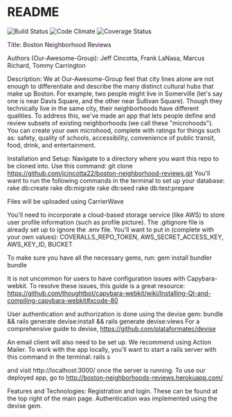 # README
![Build Status](https://codeship.com/projects/6c7846b0-6ba7-0134-66a1-2e8398cca30e/status?branch=master)
![Code Climate](https://codeclimate.com/github/jcincotta22/boston-neighborhood-reviews.png)
![Coverage Status](https://coveralls.io/repos/jcincotta22/boston-neighborhood-reviews/badge.png)

Title:
Boston Neighborhood Reviews

Authors (Our-Awesome-Group):
Jeff Cincotta, Frank LaNasa, Marcus Richard, Tommy Carrington


Description:
We at Our-Awesome-Group feel that city lines alone are not enough to differentiate and describe the many distinct cultural hubs that make up Boston.  For example, two people might live in Somerville (let's say one is near Davis Square, and the other near Sullivan Square).  Though they technically live in the same city, their neighborhoods have different qualities.  To address this, we've made an app that lets people define and review subsets of existing neighborhoods (we call these "microhoods").  You can create your own microhood, complete with ratings for things such as: safety, quality of schools, accessibility, convenience of public transit, food, drink, and entertainment.


Installation and Setup:
Navigate to a directory where you want this repo to be cloned into.  Use this command:
git clone https://github.com/jcincotta22/boston-neighborhood-reviews.git
You'll want to run the following commands in the terminal to set up your database:
rake db:create
rake db:migrate
rake db:seed
rake db:test:prepare

Files will be uploaded using CarrierWave

You'll need to incorporate a cloud-based storage service (like AWS) to store user profile information (such as profile picture).  The .gitignore file is already set up to ignore the .env file.  You'll want to put in (complete with your own values): COVERALLS_REPO_TOKEN, AWS_SECRET_ACCESS_KEY, AWS_KEY_ID, BUCKET

To make sure you have all the necessary gems, run:
gem install bundler
bundle

It is not uncommon for users to have configuration issues with Capybara-webkit.  To resolve these issues, this guide is a great resource: https://github.com/thoughtbot/capybara-webkit/wiki/Installing-Qt-and-compiling-capybara-webkit#xcode-80

User authentication and authorization is done using the devise gem:
bundle && rails generate devise:install && rails generate devise:views
For a comprehensive guide to devise, https://github.com/plataformatec/devise

An email client will also need to be set up.  We recommend using Action Mailer.
To work with the app locally, you'll want to start a rails server with this command in the terminal:
rails s

and visit http://localhost:3000/ once the server is running.  To use our deployed app, go to http://boston-neighborhoods-reviews.herokuapp.com/


Features and Technologies:
Registration and login.  These can be found at the top right of the main page.  Authentication was implemented using the devise gem.

<!-- add later in rspec mailer test test WIP:
first_name = microhood.reviews.last.microhood.user.first_name
expect(last_email.to).to eq([user.email])
expect(mail.body.encoded).to match("Hello #{first_name}, #{microhood.name} was just reviewed!") -->
